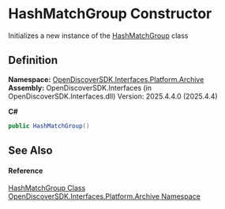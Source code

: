 # HashMatchGroup Constructor


Initializes a new instance of the <a href="d2105e54-0afc-88b3-c1e3-d2d502ce1e51">HashMatchGroup</a> class



## Definition
**Namespace:** <a href="dcc346b4-4dbe-f061-4b93-52d6a0a6fe6f">OpenDiscoverSDK.Interfaces.Platform.Archive</a>  
**Assembly:** OpenDiscoverSDK.Interfaces (in OpenDiscoverSDK.Interfaces.dll) Version: 2025.4.4.0 (2025.4.4)

**C#**
``` C#
public HashMatchGroup()
```



## See Also


#### Reference
<a href="d2105e54-0afc-88b3-c1e3-d2d502ce1e51">HashMatchGroup Class</a>  
<a href="dcc346b4-4dbe-f061-4b93-52d6a0a6fe6f">OpenDiscoverSDK.Interfaces.Platform.Archive Namespace</a>  
